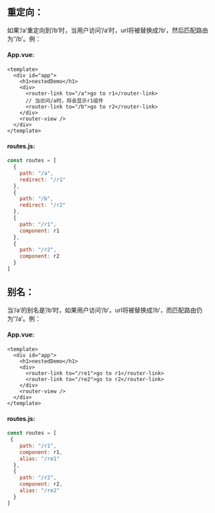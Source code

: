 ## 重定向：

​	如果‘/a‘重定向到’/b‘时，当用户访问‘/a‘时，url将被替换成’/b‘，然后匹配路由为’‘/b’。例：

#### App.vue:

```
<template>
  <div id="app">
    <h1>nestedDemo</h1>
    <div>
      <router-link to="/a">go to r1</router-link>
      // 当访问/a时，将会显示r1组件
      <router-link to="/b">go to r2</router-link>
    </div>
    <router-view />
  </div>
</template>
```

#### routes.js:

```js
const routes = [
  {
    path: "/a",
    redirect: "/r1"
  },
  {
    path: "/b",
    redirect: "/r2"
  },
  {
    path: "/r1",
    component: r1
  },
  {
    path: "/r2",
    component: r2
  }
]
```

## 别名：

​	当‘/a‘的别名是’/b‘时，如果用户访问‘/b‘，url将被替换成’/b‘，而匹配路由仍为’‘/a’。例：

#### App.vue:

```
<template>
  <div id="app">
    <h1>nestedDemo</h1>
    <div>
      <router-link to="/re1">go to r1</router-link>
      <router-link to="/re2">go to r2</router-link>
    </div>
    <router-view />
  </div>
</template>
```

#### routes.js:

```js
const routes = [
 {
    path: "/r1",
    component: r1,
    alias: "/re1"
  },
  {
    path: "/r2",
    component: r2,
    alias: "/re2"
  }
]
```


